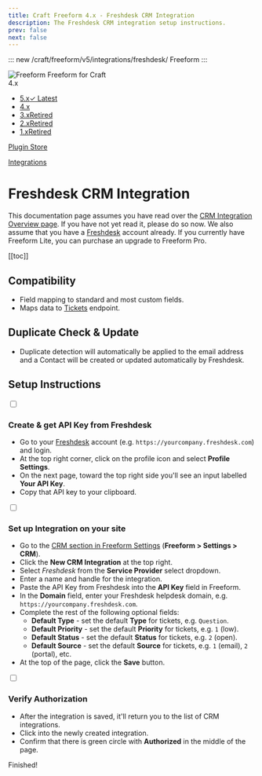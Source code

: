 ```yaml
---
title: Craft Freeform 4.x - Freshdesk CRM Integration
description: The Freshdesk CRM integration setup instructions.
prev: false
next: false
---
```


<meta property="og:image" content="https://docs.solspace.com/extras/social/craft/freeform/freeform.png" />

::: new /craft/freeform/v5/integrations/freshdesk/
Freeform
:::

<div id="pr-heading">
    <img src="https://docs.solspace.com/extras/icons/products/freeform-icon.png" alt="Freeform" class="pr-image">
    <span class="pr-name">Freeform</span>
    <span class="pr-category">for Craft</span>
    <div class="pr-v-wrapper">
        <div class="pr-v">
            <span class="pr-v-v">4.x</span>
            <span class="pr-v-arrow arrow down"></span>
        </div>
        <ul class="pr-v-list">
            <li><a href="/craft/freeform/v5/">5.x<span class="pr-v-type pr-latest">✓ Latest</span></a></li>
            <li><a href="/craft/freeform/v4/">4.x</a></li>
            <li><a href="/craft/freeform/v3/">3.x<span class="pr-v-type pr-retired">Retired</span></a></li>
            <li><a href="/craft/freeform/v2/">2.x<span class="pr-v-type pr-retired">Retired</span></a></li>
            <li><a href="/craft/freeform/v1/">1.x<span class="pr-v-type pr-retired">Retired</span></a></li>
        </ul>
    </div>
    <div class="pr-buy">
        <a href="https://plugins.craftcms.com/freeform" class="button button-blue"><span class="external-url">Plugin Store</span></a>
    </div>
</div>

<span class="page-section"><a href="/craft/freeform/v4/integrations/">Integrations</a></span>

# Freshdesk CRM Integration <Badge type="pro" text="Pro" />

This documentation page assumes you have read over the [CRM Integration Overview page](README.md). If you have not yet read it, please do so now. We also assume that you have a [Freshdesk](https://freshdesk.com) account already. If you currently have Freeform Lite, you can purchase an upgrade to Freeform Pro.


[[toc]]


## Compatibility

- Field mapping to standard and most custom fields.
- Maps data to [Tickets](https://developers.freshdesk.com/api/#tickets) endpoint.


## Duplicate Check & Update

- Duplicate detection will automatically be applied to the email address and a Contact will be created or updated automatically by Freshdesk.


## Setup Instructions

<div class="step">
<label for="step1"><input type="checkbox" class="step-check" id="step1">

### Create & get API Key from Freshdesk

</label>

- Go to your [Freshdesk](https://freshdesk.com) account (e.g. `https://yourcompany.freshdesk.com`) and login.
- At the top right corner, click on the profile icon and select **Profile Settings**.
- On the next page, toward the top right side you'll see an input labelled **Your API Key**.
- Copy that API key to your clipboard.

</div>

<div class="step">
<label for="step2"><input type="checkbox" class="step-check" id="step2">

### Set up Integration on your site

</label>

- Go to the [CRM section in Freeform Settings](../../setup/settings.md#crm) (**Freeform > Settings > CRM**).
- Click the **New CRM Integration** at the top right.
- Select *Freshdesk* from the **Service Provider** select dropdown.
- Enter a name and handle for the integration.
- Paste the API Key from Freshdesk into the **API Key** field in Freeform.
- In the **Domain** field, enter your Freshdesk helpdesk domain, e.g. `https://yourcompany.freshdesk.com`.
- Complete the rest of the following optional fields:
    - **Default Type** - set the default **Type** for tickets, e.g. `Question`.
    - **Default Priority** - set the default **Priority** for tickets, e.g. `1` (low).
    - **Default Status** - set the default **Status** for tickets, e.g. `2` (open).
    - **Default Source** - set the default **Source** for tickets, e.g. `1` (email), `2` (portal), etc.
- At the top of the page, click the **Save** button.

</div>

<div class="step">
<label for="step3"><input type="checkbox" class="step-check" id="step3">

### Verify Authorization

</label>

- After the integration is saved, it'll return you to the list of CRM integrations.
- Click into the newly created integration.
- Confirm that there is green circle with **Authorized** in the middle of the page.

</div>

<div class="step-finished">Finished!</div>